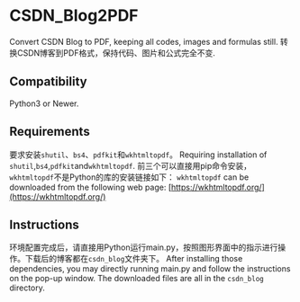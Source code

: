 # CSDN_Blog2PDF
Convert CSDN Blog to PDF, keeping all codes, images and formulas still. 转换CSDN博客到PDF格式，保持代码、图片和公式完全不变.<br>

## Compatibility
Python3 or Newer.<br>

## Requirements
要求安装`shutil`、`bs4`、`pdfkit`和`wkhtmltopdf`。
Requiring installation of `shutil`,`bs4`,`pdfkit`and`wkhtmltopdf`.
前三个可以直接用pip命令安装，`wkhtmltopdf`不是Python的库的安装链接如下：
`wkhtmltopdf` can be downloaded from the following web page:
[https://wkhtmltopdf.org/](https://wkhtmltopdf.org/) <br>

## Instructions
环境配置完成后，请直接用Python运行main.py，按照图形界面中的指示进行操作。下载后的博客都在`csdn_blog`文件夹下。
After installing those dependencies, you may directly running main.py and follow the instructions on the pop-up window. The downloaded files are all in the `csdn_blog` directory.
